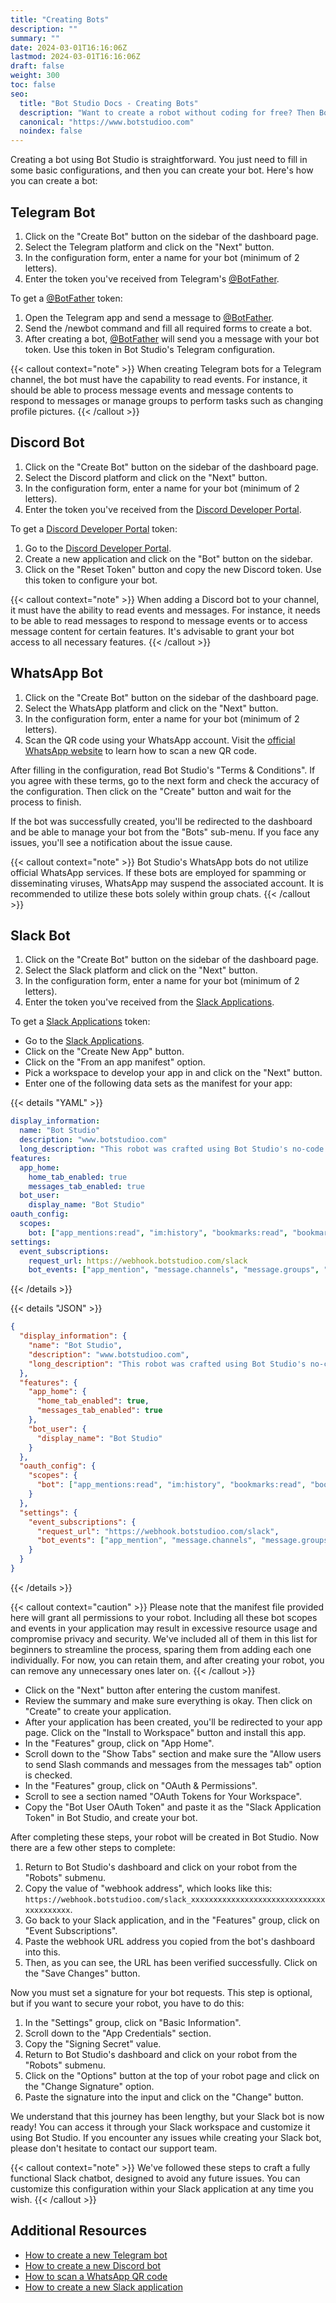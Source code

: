 ```yaml
---
title: "Creating Bots"
description: ""
summary: ""
date: 2024-03-01T16:16:06Z
lastmod: 2024-03-01T16:16:06Z
draft: false
weight: 300
toc: false
seo:
  title: "Bot Studio Docs - Creating Bots"
  description: "Want to create a robot without coding for free? Then Bot Studio is what you need. Click here to see how to create a robot for all platforms."
  canonical: "https://www.botstudioo.com"
  noindex: false
---
```


Creating a bot using Bot Studio is straightforward. You just need to fill in some basic configurations, and then you can create your bot. Here's how you can create a bot:

## Telegram Bot

1. Click on the "Create Bot" button on the sidebar of the dashboard page.
2. Select the Telegram platform and click on the "Next" button.
3. In the configuration form, enter a name for your bot (minimum of 2 letters).
4. Enter the token you've received from Telegram's [@BotFather](https://t.me/BotFather).

To get a [@BotFather](https://t.me/BotFather) token:

1. Open the Telegram app and send a message to [@BotFather](https://t.me/BotFather).
2. Send the /newbot command and fill all required forms to create a bot.
3. After creating a bot, [@BotFather](https://t.me/BotFather) will send you a message with your bot token. Use this token in Bot Studio's Telegram configuration.

{{< callout context="note" >}}
When creating Telegram bots for a Telegram channel, the bot must have the capability to read events. For instance, it should be able to process message events and message contents to respond to messages or manage groups to perform tasks such as changing profile pictures.
{{< /callout >}}

## Discord Bot

1. Click on the "Create Bot" button on the sidebar of the dashboard page.
2. Select the Discord platform and click on the "Next" button.
3. In the configuration form, enter a name for your bot (minimum of 2 letters).
4. Enter the token you've received from the [Discord Developer Portal](https://discord.com/developers/applications).

To get a [Discord Developer Portal](https://discord.com/developers/applications) token:

1. Go to the [Discord Developer Portal](https://discord.com/developers/applications).
2. Create a new application and click on the "Bot" button on the sidebar.
3. Click on the "Reset Token" button and copy the new Discord token. Use this token to configure your bot.

{{< callout context="note" >}}
When adding a Discord bot to your channel, it must have the ability to read events and messages. For instance, it needs to be able to read messages to respond to message events or to access message content for certain features. It's advisable to grant your bot access to all necessary features.
{{< /callout >}}

## WhatsApp Bot

1. Click on the "Create Bot" button on the sidebar of the dashboard page.
2. Select the WhatsApp platform and click on the "Next" button.
3. In the configuration form, enter a name for your bot (minimum of 2 letters).
4. Scan the QR code using your WhatsApp account. Visit the [official WhatsApp website](https://faq.whatsapp.com/1317564962315842/?cms_platform=web) to learn how to scan a new QR code.

After filling in the configuration, read Bot Studio's "Terms & Conditions". If you agree with these terms, go to the next form and check the accuracy of the configuration. Then click on the "Create" button and wait for the process to finish.

If the bot was successfully created, you'll be redirected to the dashboard and be able to manage your bot from the "Bots" sub-menu. If you face any issues, you'll see a notification about the issue cause.

{{< callout context="note" >}}
Bot Studio's WhatsApp bots do not utilize official WhatsApp services. If these bots are employed for spamming or disseminating viruses, WhatsApp may suspend the associated account. It is recommended to utilize these bots solely within group chats.
{{< /callout >}}

## Slack Bot

1. Click on the "Create Bot" button on the sidebar of the dashboard page.
2. Select the Slack platform and click on the "Next" button.
3. In the configuration form, enter a name for your bot (minimum of 2 letters).
4. Enter the token you've received from the [Slack Applications](https://api.slack.com/apps).

To get a [Slack Applications](https://api.slack.com/apps) token:

- Go to the [Slack Applications](https://api.slack.com/apps).
- Click on the "Create New App" button.
- Click on the "From an app manifest" option.
- Pick a workspace to develop your app in and click on the "Next" button.
- Enter one of the following data sets as the manifest for your app:

{{< details "YAML" >}}

```yaml
display_information:
  name: "Bot Studio"
  description: "www.botstudioo.com"
  long_description: "This robot was crafted using Bot Studio's no-code robot maker, available at www.botstudioo.com. The details provided serve as an illustration of Bot Studio's capabilities within Slack, and they can be tailored to suit your specific requirements."
features:
  app_home:
    home_tab_enabled: true
    messages_tab_enabled: true
  bot_user:
    display_name: "Bot Studio"
oauth_config:
  scopes:
    bot: ["app_mentions:read", "im:history", "bookmarks:read", "bookmarks:write", "calls:read", "calls:write", "canvases:read", "canvases:write", "channels:history", "channels:join", "channels:manage", "channels:read", "channels:write.invites", "channels:write.topic", "chat:write", "chat:write.customize", "chat:write.public", "commands", "conversations.connect:manage", "conversations.connect:read", "conversations.connect:write", "dnd:read", "emoji:read", "files:read", "files:write", "groups:history", "groups:read", "groups:write", "groups:write.invites", "groups:write.topic", "im:read", "im:write", "im:write.invites", "im:write.topic", "incoming-webhook", "links.embed:write", "links:read", "links:write", "metadata.message:read", "mpim:history", "mpim:read", "mpim:write", "mpim:write.invites", "mpim:write.topic", "pins:read", "pins:write", "reactions:read", "reactions:write", "reminders:read", "reminders:write", "remote_files:read", "remote_files:share", "remote_files:write", "team.billing:read", "team.preferences:read", "team:read", "usergroups:read", "usergroups:write", "users.profile:read", "users:read", "users:read.email", "users:write", "workflow.steps:execute"]
settings:
  event_subscriptions:
    request_url: https://webhook.botstudioo.com/slack
    bot_events: ["app_mention", "message.channels", "message.groups", "message.im", "message.mpim"]
```

{{< /details >}}

{{< details "JSON" >}}

```json
{
  "display_information": {
    "name": "Bot Studio",
    "description": "www.botstudioo.com",
    "long_description": "This robot was crafted using Bot Studio's no-code robot maker, available at www.botstudioo.com. The details provided serve as an illustration of Bot Studio's capabilities within Slack, and they can be tailored to suit your specific requirements."
  },
  "features": {
    "app_home": {
      "home_tab_enabled": true,
      "messages_tab_enabled": true
    },
    "bot_user": {
      "display_name": "Bot Studio"
    }
  },
  "oauth_config": {
    "scopes": {
      "bot": ["app_mentions:read", "im:history", "bookmarks:read", "bookmarks:write", "calls:read", "calls:write", "canvases:read", "canvases:write", "channels:history", "channels:join", "channels:manage", "channels:read", "channels:write.invites", "channels:write.topic", "chat:write", "chat:write.customize", "chat:write.public", "commands", "conversations.connect:manage", "conversations.connect:read", "conversations.connect:write", "dnd:read", "emoji:read", "files:read", "files:write", "groups:history", "groups:read", "groups:write", "groups:write.invites", "groups:write.topic", "im:read", "im:write", "im:write.invites", "im:write.topic", "incoming-webhook", "links.embed:write", "links:read", "links:write", "metadata.message:read", "mpim:history", "mpim:read", "mpim:write", "mpim:write.invites", "mpim:write.topic", "pins:read", "pins:write", "reactions:read", "reactions:write", "reminders:read", "reminders:write", "remote_files:read", "remote_files:share", "remote_files:write", "team.billing:read", "team.preferences:read", "team:read", "usergroups:read", "usergroups:write", "users.profile:read", "users:read", "users:read.email", "users:write", "workflow.steps:execute"]
    }
  },
  "settings": {
    "event_subscriptions": {
      "request_url": "https://webhook.botstudioo.com/slack",
      "bot_events": ["app_mention", "message.channels", "message.groups", "message.im", "message.mpim"]
    }
  }
}
```

{{< /details >}}

{{< callout context="caution" >}}
Please note that the manifest file provided here will grant all permissions to your robot. Including all these bot scopes and events in your application may result in excessive resource usage and compromise privacy and security. We've included all of them in this list for beginners to streamline the process, sparing them from adding each one individually. For now, you can retain them, and after creating your robot, you can remove any unnecessary ones later on.
{{< /callout >}}

- Click on the "Next" button after entering the custom manifest.
- Review the summary and make sure everything is okay. Then click on "Create" to create your application.
- After your application has been created, you'll be redirected to your app page. Click on the "Install to Workspace" button and install this app.
- In the "Features" group, click on "App Home".
- Scroll down to the "Show Tabs" section and make sure the "Allow users to send Slash commands and messages from the messages tab" option is checked.
- In the "Features" group, click on "OAuth & Permissions".
- Scroll to see a section named "OAuth Tokens for Your Workspace".
- Copy the "Bot User OAuth Token" and paste it as the "Slack Application Token" in Bot Studio, and create your bot.

After completing these steps, your robot will be created in Bot Studio. Now there are a few other steps to complete:

1. Return to Bot Studio's dashboard and click on your robot from the "Robots" submenu.
2. Copy the value of "webhook address", which looks like this: `https://webhook.botstudioo.com/slack_xxxxxxxxxxxxxxxxxxxxxxxxxxxxxxxxxxxxxxxx`.
3. Go back to your Slack application, and in the "Features" group, click on "Event Subscriptions".
4. Paste the webhook URL address you copied from the bot's dashboard into this.
5. Then, as you can see, the URL has been verified successfully. Click on the "Save Changes" button.

Now you must set a signature for your bot requests. This step is optional, but if you want to secure your robot, you have to do this:

1. In the "Settings" group, click on "Basic Information".
2. Scroll down to the "App Credentials" section.
3. Copy the "Signing Secret" value.
4. Return to Bot Studio's dashboard and click on your robot from the "Robots" submenu.
5. Click on the "Options" button at the top of your robot page and click on the "Change Signature" option.
6. Paste the signature into the input and click on the "Change" button.

We understand that this journey has been lengthy, but your Slack bot is now ready! You can access it through your Slack workspace and customize it using Bot Studio. If you encounter any issues while creating your Slack bot, please don't hesitate to contact our support team.

{{< callout context="note" >}}
We've followed these steps to craft a fully functional Slack chatbot, designed to avoid any future issues. You can customize this configuration within your Slack application at any time you wish.
{{< /callout >}}

## Additional Resources

- [How to create a new Telegram bot](https://core.telegram.org/bots/features#botfather)
- [How to create a new Discord bot](https://discord.com/developers/docs/quick-start/getting-started)
- [How to scan a WhatsApp QR code](https://faq.whatsapp.com/1317564962315842/?cms_platform=web)
- [How to create a new Slack application](https://api.slack.com/start/quickstart)
